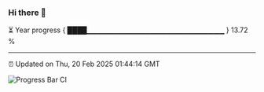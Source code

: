 ### Hi there 👋

⏳ Year progress { ████▁▁▁▁▁▁▁▁▁▁▁▁▁▁▁▁▁▁▁▁▁▁▁▁▁▁ } 13.72 %

---

⏰ Updated on Thu, 20 Feb 2025 01:44:14 GMT

![Progress Bar CI](https://github.com/ZhaoGui/ZhaoGui/workflows/Progress%20Bar%20CI/badge.svg)
